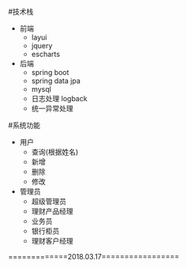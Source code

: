 #技术栈
- 前端
    - layui
    - jquery
    - escharts
- 后端
    - spring boot
    - spring data jpa
    - mysql
    - 日志处理 logback
    - 统一异常处理
    
#系统功能
- 用户
    - 查询(根据姓名)
    - 新增
    - 删除
    - 修改
- 管理员
    - 超级管理员
    - 理财产品经理
    - 业务员
    - 银行柜员
    - 理财客户经理
    
=============2018.03.17=================
